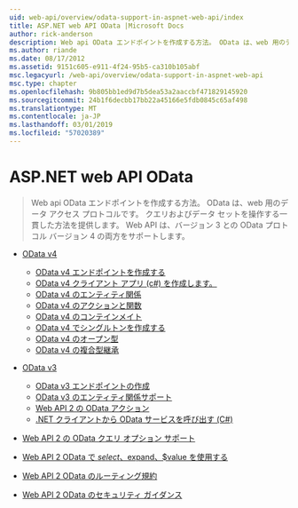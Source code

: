 ```yaml
---
uid: web-api/overview/odata-support-in-aspnet-web-api/index
title: ASP.NET web API OData |Microsoft Docs
author: rick-anderson
description: Web api OData エンドポイントを作成する方法。 OData は、web 用のデータ アクセス プロトコルです。 クエリおよびデータ セットを操作する一貫した方法を提供します。 Web API s.
ms.author: riande
ms.date: 08/17/2012
ms.assetid: 9151c605-e911-4f24-95b5-ca310b105abf
msc.legacyurl: /web-api/overview/odata-support-in-aspnet-web-api
msc.type: chapter
ms.openlocfilehash: 9b805bb1ed9d7b5dea53a2aaccbf471829145920
ms.sourcegitcommit: 24b1f6decbb17bb22a45166e5fdb0845c65af498
ms.translationtype: MT
ms.contentlocale: ja-JP
ms.lasthandoff: 03/01/2019
ms.locfileid: "57020389"
---
```

<a name="odata-in-aspnet-web-api"></a>ASP.NET web API OData
====================
> Web api OData エンドポイントを作成する方法。 OData は、web 用のデータ アクセス プロトコルです。 クエリおよびデータ セットを操作する一貫した方法を提供します。 Web API は、バージョン 3 との OData プロトコル バージョン 4 の両方をサポートします。


- [OData v4](odata-v4/index.md)

    - [OData v4 エンドポイントを作成する](odata-v4/create-an-odata-v4-endpoint.md)
    - [OData v4 クライアント アプリ (c#) を作成します。](odata-v4/create-an-odata-v4-client-app.md)
    - [OData v4 のエンティティ関係](odata-v4/entity-relations-in-odata-v4.md)
    - [OData v4 のアクションと関数](odata-v4/odata-actions-and-functions.md)
    - [OData v4 のコンテインメイト](odata-v4/odata-containment-in-web-api-22.md)
    - [OData v4 でシングルトンを作成する](odata-v4/using-a-singleton-in-an-odata-endpoint-in-web-api-22.md)
    - [OData v4 のオープン型](odata-v4/use-open-types-in-odata-v4.md)
    - [OData v4 の複合型継承](odata-v4/complex-type-inheritance-in-odata-v4.md)
- [OData v3](odata-v3/index.md)

    - [OData v3 エンドポイントの作成](odata-v3/creating-an-odata-endpoint.md)
    - [OData v3 のエンティティ関係サポート](odata-v3/working-with-entity-relations.md)
    - [Web API 2 の OData アクション](odata-v3/odata-actions.md)
    - [.NET クライアントから OData サービスを呼び出す (C#)](odata-v3/calling-an-odata-service-from-a-net-client.md)
- [Web API 2 の OData クエリ オプション サポート](supporting-odata-query-options.md)
- [Web API 2 OData で $select、$expand、$value を使用する](using-select-expand-and-value.md)
- [Web API 2 OData のルーティング規約](odata-routing-conventions.md)
- [Web API 2 OData のセキュリティ ガイダンス](odata-security-guidance.md)
